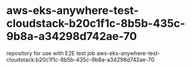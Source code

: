 # aws-eks-anywhere-test-cloudstack-b20c1f1c-8b5b-435c-9b8a-a34298d742ae-70
repository for use with E2E test job aws-eks-anywhere-test-cloudstack:b20c1f1c-8b5b-435c-9b8a-a34298d742ae-70
